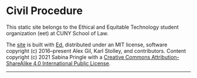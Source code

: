 # Civil Procedure

This static site belongs to the Ethical and Equitable Technology student organization (eet) at CUNY School of Law.

The <a href="https://binipringle.github.io/eet/">site</a> is built with <a href="https://minicomp.github.io/ed/">Ed.</a> distributed under an MIT license, software copyright (c) 2016–present Alex Gil, Karl Stolley, and contributors. Content copyright (c) 2021 Sabina Pringle with a <a href="https://creativecommons.org/licenses/by-sa/4.0/">Creative Commons Attribution-ShareAlike 4.0 International Public License</a>.

---

